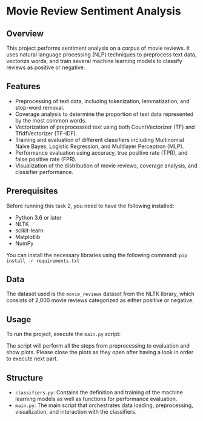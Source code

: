 # Movie Review Sentiment Analysis

## Overview
This project performs sentiment analysis on a corpus of movie reviews. It uses natural language processing (NLP) techniques to preprocess text data, vectorize words, and train several machine learning models to classify reviews as positive or negative.

## Features
- Preprocessing of text data, including tokenization, lemmatization, and stop-word removal.
- Coverage analysis to determine the proportion of text data represented by the most common words.
- Vectorization of preprocessed text using both CountVectorizer (TF) and TfidfVectorizer (TF-IDF).
- Training and evaluation of different classifiers including Multinomial Naive Bayes, Logistic Regression, and Multilayer Perceptron (MLP).
- Performance evaluation using accuracy, true positive rate (TPR), and false positive rate (FPR).
- Visualization of the distribution of movie reviews, coverage analysis, and classifier performance.

## Prerequisites
Before running this task 2, you need to have the following installed:
- Python 3.6 or later
- NLTK
- scikit-learn
- Matplotlib
- NumPy

You can install the necessary libraries using the following command:
`pip install -r requirements.txt`


## Data
The dataset used is the `movie_reviews` dataset from the NLTK library, which consists of 2,000 movie reviews categorized as either positive or negative.

## Usage
To run the project, execute the `main.py` script:


The script will perform all the steps from preprocessing to evaluation and show plots. Please close the plots as they open after having a look in order to execute next part.

## Structure
- `classifiers.py`: Contains the definition and training of the machine learning models as well as functions for performance evaluation.
- `main.py`: The main script that orchestrates data loading, preprocessing, visualization, and interaction with the classifiers.


